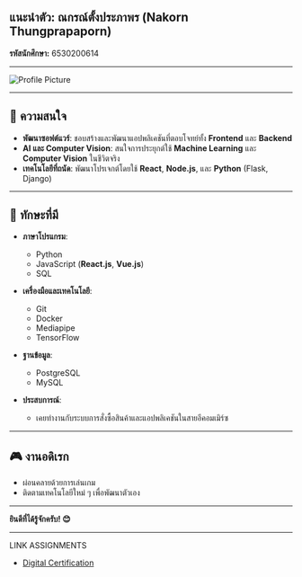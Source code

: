 ## แนะนำตัว: ณกรณ์​ ตั้งประภาพร (Nakorn Thungprapaporn)
**รหัสนักศึกษา:** 6530200614  

---

![Profile Picture](/assets/tae.png)  

---

## 🌟 ความสนใจ  
- **พัฒนาซอฟต์แวร์**: ชอบสร้างและพัฒนาแอปพลิเคชันที่ตอบโจทย์ทั้ง **Frontend** และ **Backend**  
- **AI และ Computer Vision**: สนใจการประยุกต์ใช้ **Machine Learning** และ **Computer Vision** ในชีวิตจริง  
- **เทคโนโลยีที่ถนัด**: พัฒนาโปรเจกต์โดยใช้ **React**, **Node.js**, และ **Python** (Flask, Django)  

---

## 🚀 ทักษะที่มี  
- **ภาษาโปรแกรม**:  
  - Python  
  - JavaScript (**React.js**, **Vue.js**)  
  - SQL  

- **เครื่องมือและเทคโนโลยี**:  
  - Git  
  - Docker  
  - Mediapipe  
  - TensorFlow  

- **ฐานข้อมูล**:  
  - PostgreSQL  
  - MySQL  

- **ประสบการณ์**:  
  - เคยทำงานกับระบบการสั่งซื้อสินค้าและแอปพลิเคชันในสายอีคอมเมิร์ซ  

---

## 🎮 งานอดิเรก  
- ผ่อนคลายด้วยการเล่นเกม  
- ติดตามเทคโนโลยีใหม่ ๆ เพื่อพัฒนาตัวเอง  

---

**ยินดีที่ได้รู้จักครับ! 😊**

---

LINK ASSIGNMENTS
- [Digital Certification](Digital-Certificate)
